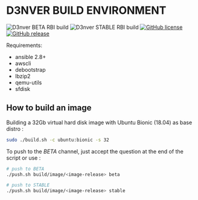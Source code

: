 # D3NVER BUILD ENVIRONMENT

![D3nver BETA RBI build](https://github.com/HybridDevTools/d3nver-rbi-builder/workflows/D3nver%20BETA%20RBI%20build/badge.svg?branch=beta)
![D3nver STABLE RBI build](https://github.com/HybridDevTools/d3nver-rbi-builder/workflows/D3nver%20STABLE%20RBI%20build/badge.svg?branch=master)
[![GitHub license](https://img.shields.io/github/license/HybridDevTools/d3nver-rbi-builder.svg)](https://github.com/HybridDevTools/d3nver-rbi-builder/blob/master/LICENSE)
[![GitHub release](https://img.shields.io/github/release/HybridDevTools/d3nver-rbi-builder.svg)](https://GitHub.com/HybridDevTools/d3nver-rbi-builder/releases/)


Requirements:

- ansible 2.8+
- awscli
- debootstrap
- lbzip2
- qemu-utils
- sfdisk 

## How to build an image

Building a 32Gb virtual hard disk image with Ubuntu Bionic (18.04) as base distro :

```bash
sudo ./build.sh -c ubuntu:bionic -s 32
```

To push to the *BETA* channel, just accept the question at the end of the script or use :

```bash
# push to BETA
./push.sh build/image/<image-release> beta

# push to STABLE
./push.sh build/image/<image-release> stable
```
